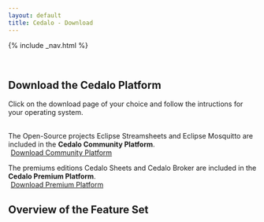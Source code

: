 ```yaml
---
layout: default
title: Cedalo - Download
---
```


<section id="banner" class="banner" role="banner">
<!-- leave unchanged from here  --> 
    {% include _nav.html %}      
    <div class="container-fluid">
        <div class="row flex-start" class="align-items: flex-start;">
            <div class="col-md-12">
                <div class="banner-spacer">
                    <p>&nbsp;</p>
                </div>
            </div>
<!-- until here for nav menus to work smoothly  -->
            <div class="download">
                <h1 class="section-header">Download the Cedalo Platform</h1>
                <div class="col-md-10 col-md-offset-1 text-center download-intro">
                    <p>Click on the download page of your choice and follow the intructions for your operating system.<br /><br /></p>
                    <p>The Open-Source projects Eclipse Streamsheets and Eclipse Mosquitto are included in the <b>Cedalo Community Platform</b>.<br />
                    <a href="#" class="btn btn-large" style="margin:5px;width:300px">Download Community Platform</a></p>
                    <p>The premiums editions Cedalo Sheets and Cedalo Broker are included in the <b>Cedalo Premium Platform</b>.<br />
                    <a href="#" class="btn btn-large" style="margin:5px;width:300px">Download Premium Platform</a></p>
                </div> 
            </div>
        </div>
    </div>
</section><!-- banner -->

<section id="products" class="products section">
    <div class="container-fluid">
        <div class="row no-padding">
            <div class="col-lg-8 col-md-10 col-sm-12 col-xs-12 col-lg-offset-2 col-md-offset-1">  
                <div class="products-box text-center">
                    <h1>Overview of the Feature Set</h1>
                    <p>&nbsp;</p>
                    <p>&nbsp;</p>
                    <p>&nbsp;</p>
                    <p>&nbsp;</p>
                    <p>&nbsp;</p>
                    <p>&nbsp;</p>
                    <p>&nbsp;</p>
                    <p>&nbsp;</p>
                </div>
            </div>
        </div>
    </div>
</section>



